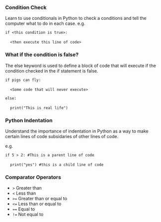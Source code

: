 ### Condition Check
Learn to use conditionals in Python to check a conditions and tell the computer what to do in each case. 
e.g.

`if <this condition is true>:`

&nbsp;&nbsp;&nbsp;&nbsp;`<then execute this line of code>`

### What if the condition is false?
The else keyword is used to define a block of code that will execute if the condition checked in the if statement is false.

`if pigs can fly:`

&nbsp;&nbsp;&nbsp;&nbsp;`<Some code that will never execute>`

`else:`

&nbsp;&nbsp;&nbsp;&nbsp;`print("This is real life")`

### Python Indentation
Understand the importance of indentation in Python as a way to make certain lines of code subsidaries of other lines of code.

e.g.

`if 5 > 2: #This is a parent line of code`

&nbsp;&nbsp;&nbsp;&nbsp;`print("yes") #this is a child line of code`

### Comparator Operators
* `>` Greater than
* `<` Less than
* `>=` Greater than or equal to
* `<=` Less than or equal to
* `==` Equal to
* `!=` Not equal to
